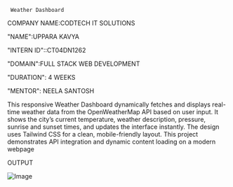      Weather Dashboard

COMPANY NAME:CODTECH IT SOLUTIONS

"NAME":UPPARA KAVYA

"INTERN ID"::CT04DN1262

"DOMAIN":FULL STACK WEB DEVELOPMENT

"DURATION": 4 WEEKS

"MENTOR": NEELA SANTOSH



This responsive Weather Dashboard dynamically fetches and displays real-time weather data from the OpenWeatherMap API based on user input. It shows the city’s current temperature, weather description, pressure, sunrise and sunset times, and updates the interface instantly. The design uses Tailwind CSS for a clean, mobile-friendly layout. This project demonstrates API integration and dynamic content loading on a modern webpage



OUTPUT

![Image](https://github.com/user-attachments/assets/2d16dea1-2f87-4c2f-9417-972f9e977be1)
